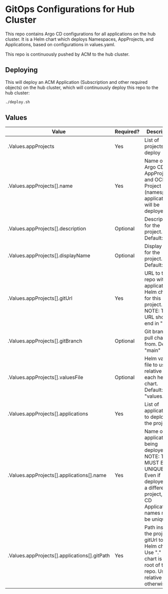 # GitOps Configurations for Hub Cluster

This repo contains Argo CD configurations for all applications on the hub
cluster. It is a Helm chart which deploys Namespaces, AppProjects, and
Applications, based on configurations in values.yaml.

This repo is continuously pushed by ACM to the hub cluster.

## Deploying

This will deploy an ACM Application (Subscription and other required objects)
on the hub cluster, which will continuously deploy this repo to the hub
cluster:

```bash
./deploy.sh
```

## Values

| Value                                        | Required? | Description |
| -------------------------------------------- | --------- | ----------- |
| .Values.appProjects                          | Yes       | List of projects to deploy |
| .Values.appProjects[].name                   | Yes       | Name of the Argo CD AppProject and OCP Project (namespace) applications will be deployed into |
| .Values.appProjects[].description            | Optional  | Description for the project. Default: "" |
| .Values.appProjects[].displayName            | Optional  | Display name for the project. Default: "" |
| .Values.appProjects[].gitUrl                 | Yes       | URL to the Git repo with application Helm charts for this project. NOTE: This URL should end in ".git". |
| .Values.appProjects[].gitBranch              | Optional  | Git branch to pull charts from. Default: "main" |
| .Values.appProjects[].valuesFile             | Optional  | Helm values file to use relative to each helm chart. Default: "values.yaml" |
| .Values.appProjects[].applications           | Yes       | List of applications to deploy in the project |
| .Values.appProjects[].applications[].name    | Yes       | Name of the application being deployed. NOTE: THIS MUST BE UNIQUE! Even if deployed into a different project, Argo CD Application names must be unique. |
| .Values.appProjects[].applications[].gitPath | Yes       | Path inside the project gitUrl to the Helm chart. Use "." if the chart is in the root of the repo. Use a relative path otherwise. |
